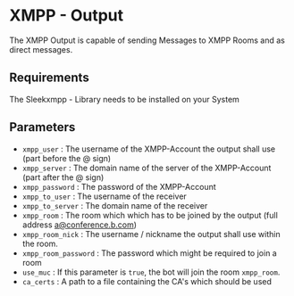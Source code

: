 # XMPP - Output

The XMPP Output is capable of sending Messages to XMPP Rooms and as direct messages.

## Requirements
The Sleekxmpp - Library needs to be installed on your System

## Parameters

 - `xmpp_user` : The username of the XMPP-Account the output shall use (part before the @ sign)
 - `xmpp_server` : The domain name of the server of the XMPP-Account (part after the @ sign)
 - `xmpp_password` : The password of the XMPP-Account
 - `xmpp_to_user` : The username of the receiver
 - `xmpp_to_server` : The domain name of the receiver
 - `xmpp_room` : The room which which has to be joined by the output (full address a@conference.b.com)
 - `xmpp_room_nick` : The username / nickname the output shall use within the room.
 - `xmpp_room_password` : The password which might be required to join a room
 - `use_muc` : If this parameter is `true`, the bot will join the room `xmpp_room`.
 - `ca_certs` : A path to a file containing the CA's which should be used

